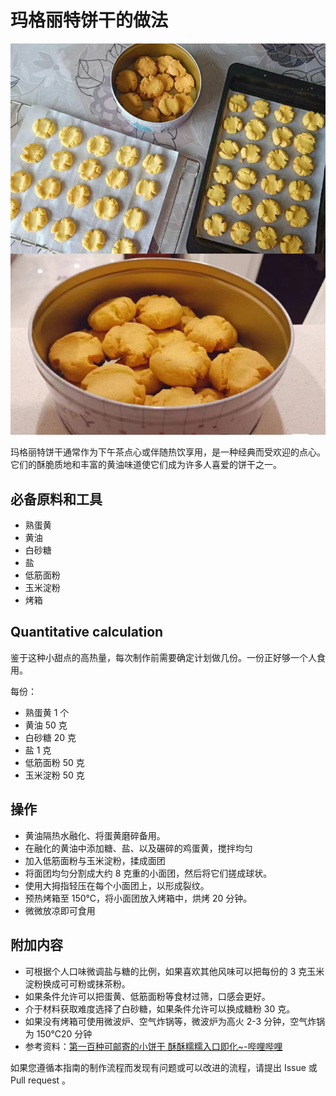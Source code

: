 # 玛格丽特饼干的做法

![玛格丽特成品](./玛格丽特饼干.jpg)

玛格丽特饼干通常作为下午茶点心或伴随热饮享用，是一种经典而受欢迎的点心。它们的酥脆质地和丰富的黄油味道使它们成为许多人喜爱的饼干之一。

## 必备原料和工具

- 熟蛋黄
- 黄油
- 白砂糖
- 盐
- 低筋面粉
- 玉米淀粉
- 烤箱

## Quantitative calculation

鉴于这种小甜点的高热量，每次制作前需要确定计划做几份。一份正好够一个人食用。

每份：

- 熟蛋黄 1 个
- 黄油  50 克
- 白砂糖  20 克
- 盐 1 克
- 低筋面粉 50 克
- 玉米淀粉 50 克

## 操作

- 黄油隔热水融化、将蛋黄磨碎备用。
- 在融化的黄油中添加糖、盐、以及碾碎的鸡蛋黄，搅拌均匀
- 加入低筋面粉与玉米淀粉，揉成面团
- 将面团均匀分割成大约 8 克重的小面团，然后将它们搓成球状。
- 使用大拇指轻压在每个小面团上，以形成裂纹。
- 预热烤箱至 150℃，将小面团放入烤箱中，烘烤 20 分钟。
- 微微放凉即可食用

## 附加内容

- 可根据个人口味微调盐与糖的比例，如果喜欢其他风味可以把每份的 3 克玉米淀粉换成可可粉或抹茶粉。
- 如果条件允许可以把蛋黄、低筋面粉等食材过筛，口感会更好。
- 介于材料获取难度选择了白砂糖，如果条件允许可以换成糖粉 30 克。
- 如果没有烤箱可使用微波炉、空气炸锅等，微波炉为高火 2-3 分钟，空气炸锅为 150℃20 分钟
- 参考资料：[第一百种可邮寄的小饼干 酥酥糯糯入口即化~-哔哩哔哩](https://b23.tv/NZCsV0x)

如果您遵循本指南的制作流程而发现有问题或可以改进的流程，请提出 Issue 或 Pull request 。
